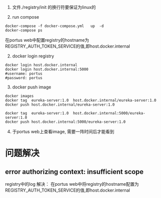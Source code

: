 1. 文件./registry/init 的换行符要保证为linux的

2. run compose
```shell script
docker-compose -f docker-compose.yml   up  -d 
docker-compose ps 

```
在portus web中配置registry的hostname为REGISTRY_AUTH_TOKEN_SERVICE的值,即host.docker.internal

2. docker login registry
```shell script
docker login host.docker.internal
docker login host.docker.internal:5000
#username: portus
#password: portus
```


3. docker push image
```shell script
docker images
docker tag  eureka-server:1.0  host.docker.internal/eureka-server:1.0
docker push host.docker.internal/eureka-server:1.0

docker tag  eureka-server:1.0  host.docker.internal:5000/eureka-server:1.0
docker push host.docker.internal:5000/eureka-server:1.0
```

4. 于portus web上查看image, 需要一阵时间后才能看到

# 问题解决
##  error authorizing context: insufficient scope
registry中的log
解决： 
在portus web中将registry的hostname配置为REGISTRY_AUTH_TOKEN_SERVICE的值,即host.docker.internal